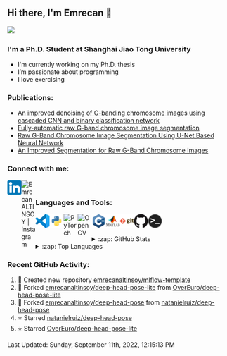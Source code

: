 ## Hi there, I'm Emrecan 👋

![](https://komarev.com/ghpvc/?username=emrecanaltinsoy&label=VIEWS)

### I'm a Ph.D. Student at Shanghai Jiao Tong University

- I'm currently working on my Ph.D. thesis
- I’m passionate about programming
- I love exercising

### Publications:
- <a href="https://link.springer.com/article/10.1007%2Fs00371-021-02273-5" target="_blank">An improved denoising of G-banding chromosome images using cascaded CNN and binary classification network</a>
- <a href="https://digital-library.theiet.org/content/journals/10.1049/iet-ipr.2019.1104" target="_blank">Fully-automatic raw G-band chromosome image segmentation</a>
- <a href="https://link.springer.com/chapter/10.1007/978-3-030-20915-5_11" target="_blank">Raw G-Band Chromosome Image Segmentation Using U-Net Based Neural Network</a>
- <a href="https://ieeexplore.ieee.org/abstract/document/8599328" target="_blank">An Improved Segmentation for Raw G-Band Chromosome Images</a>

### Connect with me:

[<img align="left" alt="Emrecan ALTINSOY | LinkedIn" width="32px" src="https://github.com/emrecanaltinsoy/emrecanaltinsoy/blob/main/linkedin%20icon.png" />][linkedin]
[<img align="left" alt="Emrecan ALTINSOY | Instagram" width="32px" src="https://instagram-brand.com/wp-content/themes/ig-branding/assets/images/ig-logo-email.png" />][instagram]

<br/>

### Languages and Tools:

<img align="left" alt="Visual Studio Code" width="32px" src="https://raw.githubusercontent.com/github/explore/80688e429a7d4ef2fca1e82350fe8e3517d3494d/topics/visual-studio-code/visual-studio-code.png" />
<img align="left" alt="Python" width="32px" src="https://raw.githubusercontent.com/github/explore/80688e429a7d4ef2fca1e82350fe8e3517d3494d/topics/python/python.png" />
<img align="left" alt="PyTorch" width="32px" src="https://pytorch.org/assets/images/pytorch-logo.png" />
<img align="left" alt="OpenCV" width="32px" src="https://upload.wikimedia.org/wikipedia/commons/3/32/OpenCV_Logo_with_text_svg_version.svg" />
<img align="left" alt="C++" width="32px" src="https://raw.githubusercontent.com/github/explore/80688e429a7d4ef2fca1e82350fe8e3517d3494d/topics/cpp/cpp.png" />
<img align="left" alt="MATLAB" width="32px" src="https://raw.githubusercontent.com/github/explore/80688e429a7d4ef2fca1e82350fe8e3517d3494d/topics/matlab/matlab.png" />
<img align="left" alt="Git" width="32px" src="https://raw.githubusercontent.com/github/explore/80688e429a7d4ef2fca1e82350fe8e3517d3494d/topics/git/git.png" />
<img align="left" alt="GitHub" width="32px" src="https://raw.githubusercontent.com/github/explore/78df643247d429f6cc873026c0622819ad797942/topics/github/github.png" />
<img align="left" alt="Terminal" width="32px" src="https://raw.githubusercontent.com/github/explore/80688e429a7d4ef2fca1e82350fe8e3517d3494d/topics/terminal/terminal.png" />

[instagram]: https://www.instagram.com/emrecanaltinsoy/
[linkedin]: https://www.linkedin.com/in/emrecanaltinsoy/

<br><br/>

<details>
  <summary>:zap: GitHub Stats</summary>
  <img alt="Emrecan's GitHub Stats" src="https://github-stats-itsup54t9-emrecanaltinsoy.vercel.app/api?username=emrecanaltinsoy&show_icons=true&hide_border=true&count_private=True&theme=algolia" />
</details>

<details>
  <summary>:zap: Top Languages</summary>
  <img alt="Top Languages" src="https://github-readme-stats.vercel.app/api/top-langs/?username=emrecanaltinsoy&layout=compact" />
</details> 

### Recent GitHub Activity:
<!--RECENT_ACTIVITY:start-->
1. 📔 Created new repository [emrecanaltinsoy/mlflow-template](https://github.com/emrecanaltinsoy/mlflow-template)
2. 🔱 Forked [emrecanaltinsoy/deep-head-pose-lite](https://github.com/emrecanaltinsoy/deep-head-pose-lite) from [OverEuro/deep-head-pose-lite](https://github.com/OverEuro/deep-head-pose-lite)
3. 🔱 Forked [emrecanaltinsoy/deep-head-pose](https://github.com/emrecanaltinsoy/deep-head-pose) from [natanielruiz/deep-head-pose](https://github.com/natanielruiz/deep-head-pose)
4. ⭐ Starred [natanielruiz/deep-head-pose](https://github.com/natanielruiz/deep-head-pose)
5. ⭐ Starred [OverEuro/deep-head-pose-lite](https://github.com/OverEuro/deep-head-pose-lite)
<!--RECENT_ACTIVITY:end-->

<!--RECENT_ACTIVITY:last_update-->
Last Updated: Sunday, September 11th, 2022, 12:15:13 PM
<!--RECENT_ACTIVITY:last_update_end-->

<!-- ![Visitor Count](https://profile-counter.glitch.me/emrecanaltinsoy/count.svg) -->

<!-- ### Spotify Playing 🎧

<!-- [![Spotify](https://spotify-now-playing.emrecanaltinsoy.vercel.app/api/spotify)](https://open.spotify.com/user/11154698440)



